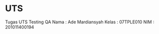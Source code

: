# UTS
Tugas UTS Testing QA
Nama      : Ade Mardiansyah
Kelas     : 07TPLE010
NIM       : 201011400194

